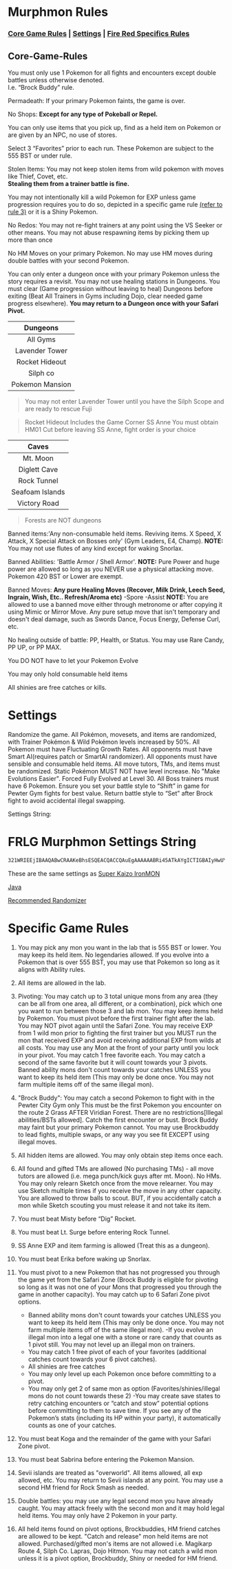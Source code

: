# Murphmon Rules

### [Core Game Rules](#Core-Games-Rules) | [Settings](#settings) | [Fire Red Specifics Rules](#specific-game-rules)
## Core-Game-Rules

You must only use 1 Pokemon for all fights and encounters except double battles unless otherwise denoted.  
I.e. “Brock Buddy” rule.

Permadeath: If your primary Pokemon faints, the game is over.

No Shops: **Except for any type of Pokeball or Repel.**

You can only use items that you pick up, find as a held item on Pokemon or are given by an NPC, no use of stores.

Select 3 “Favorites” prior to each run. These Pokemon are subject to the 555 BST or under rule.

Stolen Items: You may not keep stolen items from wild pokemon with moves like Thief, Covet, etc.  
**Stealing them from a trainer battle is fine.**

You may not intentionally kill a wild Pokemon for EXP unless game progression requires you to do so, depicted in a specific game rule [(refer to rule 3)](#specific-game-rules) or it is a Shiny Pokemon.

No Redos: You may not re-fight trainers at any point using the VS Seeker or other means. You may not abuse respawning items by picking them up more than once

No HM Moves on your primary Pokemon. No may use HM moves during double battles with your second Pokemon.

You can only enter a dungeon once with your primary Pokemon unless the story requires a revisit.
You may not use healing stations in Dungeons.
You must clear (Game progression without leaving to heal) Dungeons before exiting (Beat All Trainers in Gyms including Dojo, clear needed game progress elsewhere).
**You may return to a Dungeon once with your Safari Pivot.**

|    Dungeons   |
| :-----------: |
|All Gyms       |
|Lavender Tower |
|Rocket Hideout |
|Silph co       |
|Pokemon Mansion|

> You may not enter Lavender Tower until you have the Silph Scope and are ready to rescue Fuji

> Rocket Hideout Includes the Game Corner
SS Anne
> You must obtain HM01 Cut before leaving SS Anne, fight order is your choice

|     Caves     |
| :-----------: |
|Mt. Moon       |
|Diglett Cave   |
|Rock Tunnel    |
|Seafoam Islands|
|Victory Road   |

>Forests are NOT dungeons

Banned items:'Any non-consumable held items. Reviving items. X Speed, X Attack, X Special Attack on Bosses only' (Gym Leaders, E4, Champ).
**NOTE:** You may not use flutes of any kind except for waking Snorlax.

Banned Abilities: 'Battle Armor / Shell Armor'.
**NOTE:** Pure Power and huge power are allowed so long as you NEVER use a physical attacking move. Pokemon 420 BST or Lower are exempt.

Banned Moves: **Any pure Healing Moves (Recover, Milk Drink, Leech Seed, Ingrain, Wish, Etc.. Refresh/Aroma etc)**
-Spore
-Assist
**NOTE:** You are allowed to use a banned move either through metronome or after copying it using Mimic or Mirror Move.
Any pure setup move that isn't temporary and doesn't deal damage, such as Swords Dance, Focus Energy, Defense Curl, etc.

No healing outside of battle: PP, Health, or Status. You may use Rare Candy, PP UP, or PP MAX.

You DO NOT have to let your Pokemon Evolve

You may only hold consumable held items

All shinies are free catches or kills.

# Settings

Randomize the game. All Pokémon, movesets, and items are randomized, with Trainer Pokémon & Wild Pokémon levels increased by 50%. All Pokemon must have Fluctuating Growth Rates. All opponents must have Smart AI(requires patch or SmartAI randomizer). All opponents must have sensible and consumable held items. All move tutors, TMs, and items must be randomized. Static Pokémon MUST NOT have level increase. No "Make Evolutions Easier". Forced Fully Evolved at Level 30. All Boss trainers must have 6 Pokemon. Ensure you set your battle style to “Shift” in game for Pewter Gym fights for best value. Return battle style to “Set” after Brock fight to avoid accidental illegal swapping.

Settings String:

# FRLG Murphmon Settings String

```bash
321WRIEEjIBAAQABwCRAAKeBhsESQEACQACCQAuEgAAAAAABRi45ATkAYgICTIGBAIyHwUYEEZpcmUgUmVkIChVKSAxLjGToHDj48M4ig==
```

These are the same settings as [Super Kaizo IronMON](https://gist.github.com/UTDZac/a147c497424dfbd537d8c4b0c22b5621#fire-red--leaf-green)

[Java](https://www.java.com/en/download/manual.jsp)

[Recommended Randomizer](https://github.com/PyroMikeGit/SuperKaizoIronMON/releases/tag/smart-ai-v2)

# Specific Game Rules

1. You may pick any mon you want in the lab that is 555 BST or lower. You may keep its held item. No legendaries allowed. If you evolve into a Pokemon that is over 555 BST, you may use that Pokemon so long as it aligns with Ability rules.

2. All items are allowed in the lab.

3. Pivoting: You may catch up to 3 total unique mons from any area (they can be all from one area, all different, or a combination), pick which one you want to run between those 3 and lab mon. You may keep items held by Pokemon. You must pivot before the first trainer fight after the lab. You may NOT pivot again until the Safari Zone. You may receive EXP from 1 wild mon prior to fighting the first trainer but you MUST run the mon that received EXP and avoid receiving additional EXP from wilds at all costs. You may use any Mon at the front of your party until you lock in your pivot. You may catch 1 free favorite each. You may catch a second of the same favorite but it will count towards your 3 pivots. Banned ability mons don't count towards your catches UNLESS you want to keep its held item (This may only be done once. You may not farm multiple items off of the same illegal mon).

4. "Brock Buddy": You may catch a second Pokemon to fight with in the Pewter City Gym only This must be the first Pokemon you encounter on the route 2 Grass AFTER Viridian Forest. There are no restrictions[Illegal abilities/BSTs allowed]. Catch the first encounter or bust. Brock Buddy may faint but your primary Pokemon cannot. You may use Brockbuddy to lead fights, multiple swaps, or any way you see fit EXCEPT using illegal moves.

5. All hidden items are allowed. You may only obtain step items once each.

6. All found and gifted TMs are allowed (No purchasing TMs) - all move tutors are allowed (i.e. mega punch/kick guys after mt. Moon). No HMs. You may only relearn Sketch once from the move relearner. You may use Sketch multiple times if you receive the move in any other capacity. You are allowed to throw balls to scout. BUT, if you accidentally catch a mon while Sketch scouting you must release it and not take its item.

7. You must beat Misty before “Dig” Rocket.

8. You must beat Lt. Surge before entering  Rock Tunnel.

9. SS Anne EXP and item farming is allowed (Treat this as a dungeon).

10. You must beat Erika before waking up Snorlax.

11. You must pivot to a new Pokemon that has not progressed you through the game yet from the Safari Zone (Brock Buddy is eligible for pivoting so long as it was not one of your Mons that progressed you through the game in another capacity). You may catch up to 6 Safari Zone pivot options.
    - Banned ability mons don't count towards your catches UNLESS you want to keep its held item (This may only be done once. You may not farm multiple items off of the same illegal mon). -If you evolve an illegal mon into a legal one with a stone or rare candy that counts as 1 pivot still. You may not level up an illegal mon on trainers.
    - You may catch 1 free pivot of each of your favorites (additional catches count towards your 6 pivot catches).
    - All shinies are free catches
    - You may only level up each Pokemon once before committing to a pivot.
    - You may only get 2 of same mon as option (Favorites/shinies/illegal mons do not count towards these 2)
    -You may create save states to retry catching encounters or “catch and stow” potential options before committing to them to save time. If you see any of the Pokemon’s stats (including its HP within your party), it automatically counts as one of your catches.

12. You must beat Koga and the remainder of the game with your Safari Zone pivot.

13. You must beat Sabrina before entering the Pokemon Mansion.

14. Sevii islands are treated as "overworld". All items allowed, all exp allowed, etc. You may return to Sevii islands at any point. You may use a second HM friend for Rock Smash as needed.

15. Double battles: you may use any legal second mon you have already caught. You may attack freely with the second mon and it may hold legal held items. You may only have 2 Pokemon in your party.

16. All held items found on pivot options, Brockbuddies, HM friend catches are allowed to be kept. "Catch and release" mon held items are not allowed. Purchased/gifted mon's items are not allowed i.e. Magikarp Route 4, Silph Co. Lapras, Dojo Hitmon. You may not catch a wild mon unless it is a pivot option, Brockbuddy, Shiny or needed for HM friend.